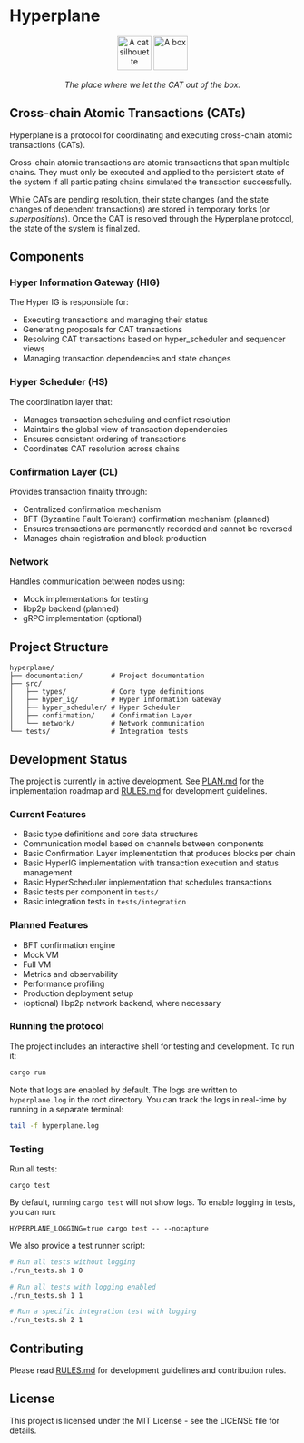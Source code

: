 # Hyperplane

<p align="center">
  <img src="documentation/cat.jpg" alt="A cat silhouette" width="60"/>
  <img src="documentation/box.jpg" alt="A box" width="60"/>
</p>

<p align="center">
  <em>The place where we let the CAT out of the box.</em>
</p>

## Cross-chain Atomic Transactions (CATs)

Hyperplane is a protocol for coordinating and executing cross-chain atomic transactions (CATs).

Cross-chain atomic transactions are atomic transactions that span multiple chains. They must only be executed and applied to the persistent state of the system if all participating chains simulated the transaction successfully.

While CATs are pending resolution, their state changes (and the state changes of dependent transactions) are stored in temporary forks (or *superpositions*). Once the CAT is resolved through the Hyperplane protocol, the state of the system is finalized.

## Components

### Hyper Information Gateway (HIG)
The Hyper IG is responsible for:
- Executing transactions and managing their status
- Generating proposals for CAT transactions
- Resolving CAT transactions based on hyper_scheduler and sequencer views
- Managing transaction dependencies and state changes

### Hyper Scheduler (HS)
The coordination layer that:
- Manages transaction scheduling and conflict resolution
- Maintains the global view of transaction dependencies
- Ensures consistent ordering of transactions
- Coordinates CAT resolution across chains

### Confirmation Layer (CL)
Provides transaction finality through:
- Centralized confirmation mechanism
- BFT (Byzantine Fault Tolerant) confirmation mechanism (planned)
- Ensures transactions are permanently recorded and cannot be reversed
- Manages chain registration and block production

### Network
Handles communication between nodes using:
- Mock implementations for testing
- libp2p backend (planned)
- gRPC implementation (optional)

## Project Structure
```
hyperplane/
├── documentation/       # Project documentation
├── src/
│   ├── types/           # Core type definitions
│   ├── hyper_ig/        # Hyper Information Gateway
│   ├── hyper_scheduler/ # Hyper Scheduler
│   ├── confirmation/    # Confirmation Layer
│   └── network/         # Network communication
└── tests/               # Integration tests
```

## Development Status

The project is currently in active development. See [PLAN.md](PLAN.md) for the implementation roadmap and [RULES.md](RULES.md) for development guidelines.

### Current Features
- Basic type definitions and core data structures
- Communication model based on channels between components
- Basic Confirmation Layer implementation that produces blocks per chain
- Basic HyperIG implementation with transaction execution and status management
- Basic HyperScheduler implementation that schedules transactions
- Basic tests per component in `tests/`
- Basic integration tests in `tests/integration`

### Planned Features
- BFT confirmation engine
- Mock VM
- Full VM
- Metrics and observability
- Performance profiling
- Production deployment setup
- (optional) libp2p network backend, where necessary

### Running the protocol

The project includes an interactive shell for testing and development. To run it:

```bash
cargo run
```

Note that logs are enabled by default. The logs are written to `hyperplane.log` in the root directory. You can track the logs in real-time by running in a separate terminal:
```bash
tail -f hyperplane.log
```

### Testing

Run all tests:
```
cargo test
```

By default, running `cargo test` will not show logs. To enable logging in tests, you can run:

```
HYPERPLANE_LOGGING=true cargo test -- --nocapture
```

We also provide a test runner script:
```bash
# Run all tests without logging
./run_tests.sh 1 0

# Run all tests with logging enabled
./run_tests.sh 1 1

# Run a specific integration test with logging
./run_tests.sh 2 1
```

## Contributing

Please read [RULES.md](RULES.md) for development guidelines and contribution rules.

## License

This project is licensed under the MIT License - see the LICENSE file for details.